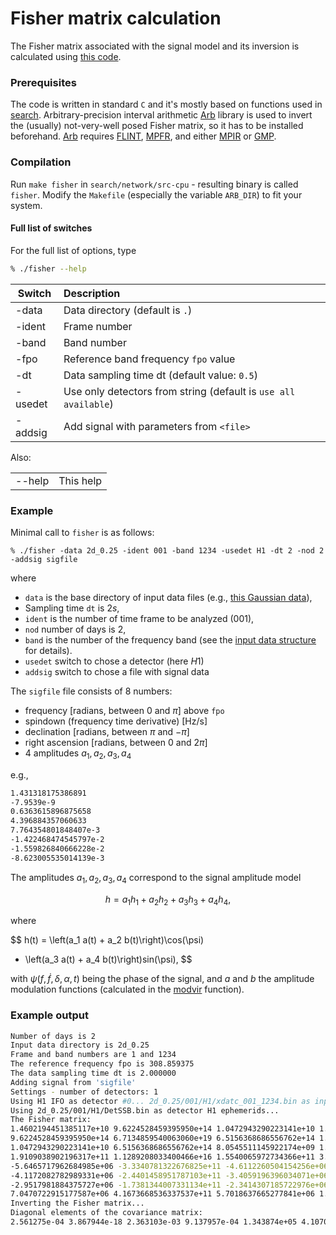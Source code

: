 # Fisher matrix calculation

The Fisher matrix associated with the signal model and its inversion is calculated using [this code](https://github.com/mbejger/polgraw-allsky/tree/master/search/network/src-cpu/fisher.c). 

### Prerequisites

The code is written in standard `C` and it's mostly based on functions used in [search](../polgraw-allsky/search_for_candidates/). Arbitrary-precision interval arithmetic [Arb](http://arblib.org) library is used to invert the (usually) not-very-well posed Fisher matrix, so it has to be installed beforehand. [Arb](http://arblib.org) requires [FLINT](http://www.flintlib.org), [MPFR](http://www.mpfr.org), and either [MPIR](http://www.mpir.org) or [GMP](http://www.gmplib.org). 

### Compilation 

Run  `make fisher` in `search/network/src-cpu` - resulting  binary is called `fisher`. Modify the `Makefile` (especially the variable `ARB_DIR`) to fit your system. 

####
#### Full list of switches

For the full list of options, type

```bash 
% ./fisher --help 
```

| Switch      | Description       |
|-------------|:------------------| 
|-data        | Data directory (default is `.`)
|-ident       | Frame number
|-band        | Band number
|-fpo         | Reference band frequency `fpo` value
|-dt          | Data sampling time dt (default value: `0.5`)
|-usedet      | Use only detectors from string (default is `use all available`)
|-addsig      | Add signal with parameters from `<file>`

Also: 

|                 |             | 
|-----------------|:------------|
| --help          | This help | 


### Example

Minimal call to `fisher` is as follows: 

```
% ./fisher -data 2d_0.25 -ident 001 -band 1234 -usedet H1 -dt 2 -nod 2 -addsig sigfile
```

where
 
* `data` is the base directory of input data files (e.g., [this Gaussian data](https://polgraw.camk.edu.pl/H1L1_2d_0.25.tar.gz)),
*  Sampling time `dt` is $2 s$, 
* `ident` is the number of time frame to be analyzed ($001$),
* `nod` number of days is $2$, 
* `band` is the number of the frequency band (see the [input data structure](../polgraw-allsky/input_data) for details). 
* `usedet` switch to chose a detector (here $H1$) 
* `addsig` switch to chose a file with signal data

The `sigfile` file consists of 8 numbers: 

- frequency [radians, between 0 and $\pi$] above `fpo`  
- spindown (frequency time derivative) [$\mathrm{Hz/s}$]  
- declination [radians, between $\pi$ and $-\pi$]
- right ascension [radians, between 0 and $2\pi$]
- 4 amplitudes $a_1, a_2, a_3, a_4$ 

e.g., 
```bash 
1.431318175386891
-7.9539e-9
0.6363615896875658
4.396884357060633
7.764354801848407e-3
-1.422468474545797e-2
-1.559826840666228e-2
-8.623005535014139e-3
```

The amplitudes $a_1, a_2, a_3, a_4$ correspond to the signal 
amplitude model 

$$ 
h = a_1 h_1 + a_2 h_2 + a_3 h_3 + a_4 h_4, 
$$ 


where 

$$
h(t) = \left(a_1 a(t) + a_2 b(t)\right)\cos(\psi) 
+ \left(a_3 a(t) + a_4 b(t)\right)sin(\psi), 
$$

with $\psi(f, \dot{f}, \delta, \alpha, t)$ being the phase of the signal, and $a$ and $b$ the amplitude modulation functions (calculated in the [modvir](https://github.com/mbejger/polgraw-allsky/tree/master/search/network/src-cpu/settings.c) function). 

### Example output 

```bash 
Number of days is 2
Input data directory is 2d_0.25
Frame and band numbers are 1 and 1234
The reference frequency fpo is 308.859375
The data sampling time dt is 2.000000
Adding signal from 'sigfile'
Settings - number of detectors: 1
Using H1 IFO as detector #0... 2d_0.25/001/H1/xdatc_001_1234.bin as input time series data
Using 2d_0.25/001/H1/DetSSB.bin as detector H1 ephemerids...
The Fisher matrix:
1.4602194451385117e+10 9.6224528459395950e+14 1.0472943290223141e+10 1.9109038902196317e+11 -5.6465717962684985e+06 -4.1172082782989331e+06 -2.9517981884375727e+06 7.0470722915177587e+06 
9.6224528459395950e+14 6.7134859540063060e+19 6.5156368686556762e+14 1.1289208033400466e+16 -3.3340781322676825e+11 -2.4401458951787103e+11 -1.7381344007331134e+11 4.1673668536337537e+11 
1.0472943290223141e+10 6.5156368686556762e+14 8.0545511145922174e+09 1.5540065972734366e+11 -4.6112260504154256e+06 -3.4059196396034071e+06 -2.3414307185722976e+06 5.7018637665277841e+06 
1.9109038902196317e+11 1.1289208033400466e+16 1.5540065972734366e+11 3.1204237328935298e+12 -9.2852217833914995e+07 -6.9173973293523684e+07 -4.6213130625602841e+07 1.1410003283718885e+08 
-5.6465717962684985e+06 -3.3340781322676825e+11 -4.6112260504154256e+06 -9.2852217833914995e+07 7.6814199126393523e+03 -1.6833193661163169e-03 0.0000000000000000e+00 0.0000000000000000e+00 
-4.1172082782989331e+06 -2.4401458951787103e+11 -3.4059196396034071e+06 -6.9173973293523684e+07 -1.6833193661163169e-03 1.0351065428550139e+04 0.0000000000000000e+00 0.0000000000000000e+00 
-2.9517981884375727e+06 -1.7381344007331134e+11 -2.3414307185722976e+06 -4.6213130625602841e+07 0.0000000000000000e+00 0.0000000000000000e+00 7.6814199126393523e+03 -1.6833193661163169e-03 
7.0470722915177587e+06 4.1673668536337537e+11 5.7018637665277841e+06 1.1410003283718885e+08 0.0000000000000000e+00 0.0000000000000000e+00 -1.6833193661163169e-03 1.0351065428550139e+04 
Inverting the Fisher matrix...
Diagonal elements of the covariance matrix:
2.561275e-04 3.867944e-18 2.363103e-03 9.137957e-04 1.343874e+05 4.107046e+04 3.329715e+04 1.117611e+05 
```


